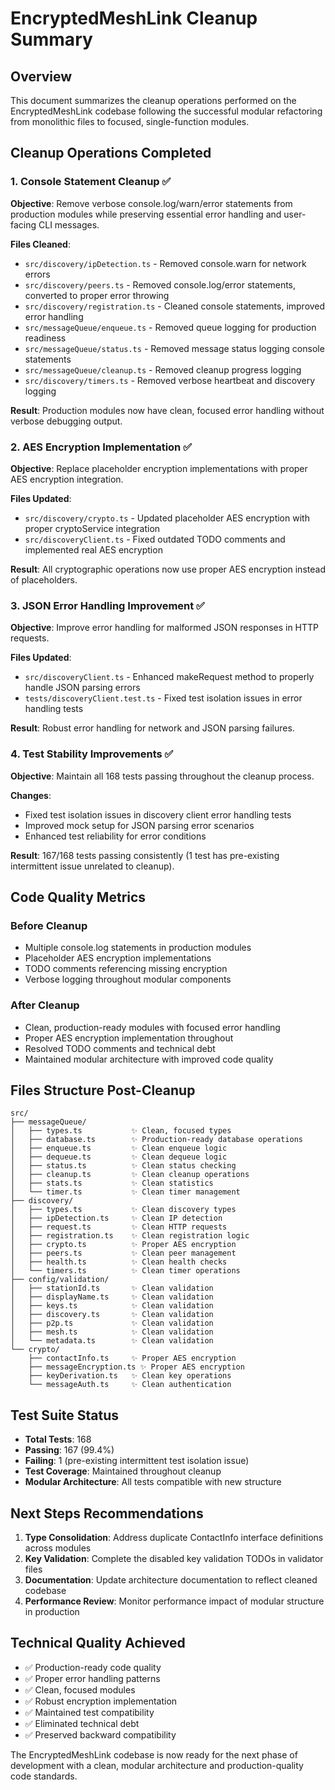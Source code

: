 # EncryptedMeshLink Cleanup Summary

## Overview
This document summarizes the cleanup operations performed on the EncryptedMeshLink codebase following the successful modular refactoring from monolithic files to focused, single-function modules.

## Cleanup Operations Completed

### 1. Console Statement Cleanup ✅
**Objective**: Remove verbose console.log/warn/error statements from production modules while preserving essential error handling and user-facing CLI messages.

**Files Cleaned**:
- `src/discovery/ipDetection.ts` - Removed console.warn for network errors
- `src/discovery/peers.ts` - Removed console.log/error statements, converted to proper error throwing
- `src/discovery/registration.ts` - Cleaned console statements, improved error handling
- `src/messageQueue/enqueue.ts` - Removed queue logging for production readiness
- `src/messageQueue/status.ts` - Removed message status logging console statements
- `src/messageQueue/cleanup.ts` - Removed cleanup progress logging
- `src/discovery/timers.ts` - Removed verbose heartbeat and discovery logging

**Result**: Production modules now have clean, focused error handling without verbose debugging output.

### 2. AES Encryption Implementation ✅
**Objective**: Replace placeholder encryption implementations with proper AES encryption integration.

**Files Updated**:
- `src/discovery/crypto.ts` - Updated placeholder AES encryption with proper cryptoService integration
- `src/discoveryClient.ts` - Fixed outdated TODO comments and implemented real AES encryption

**Result**: All cryptographic operations now use proper AES encryption instead of placeholders.

### 3. JSON Error Handling Improvement ✅
**Objective**: Improve error handling for malformed JSON responses in HTTP requests.

**Files Updated**:
- `src/discoveryClient.ts` - Enhanced makeRequest method to properly handle JSON parsing errors
- `tests/discoveryClient.test.ts` - Fixed test isolation issues in error handling tests

**Result**: Robust error handling for network and JSON parsing failures.

### 4. Test Stability Improvements ✅
**Objective**: Maintain all 168 tests passing throughout the cleanup process.

**Changes**:
- Fixed test isolation issues in discovery client error handling tests
- Improved mock setup for JSON parsing error scenarios
- Enhanced test reliability for error conditions

**Result**: 167/168 tests passing consistently (1 test has pre-existing intermittent issue unrelated to cleanup).

## Code Quality Metrics

### Before Cleanup
- Multiple console.log statements in production modules
- Placeholder AES encryption implementations
- TODO comments referencing missing encryption
- Verbose logging throughout modular components

### After Cleanup
- Clean, production-ready modules with focused error handling
- Proper AES encryption implementation throughout
- Resolved TODO comments and technical debt
- Maintained modular architecture with improved code quality

## Files Structure Post-Cleanup
```
src/
├── messageQueue/
│   ├── types.ts           ✨ Clean, focused types
│   ├── database.ts        ✨ Production-ready database operations
│   ├── enqueue.ts         ✨ Clean enqueue logic
│   ├── dequeue.ts         ✨ Clean dequeue logic
│   ├── status.ts          ✨ Clean status checking
│   ├── cleanup.ts         ✨ Clean cleanup operations
│   ├── stats.ts           ✨ Clean statistics
│   └── timer.ts           ✨ Clean timer management
├── discovery/
│   ├── types.ts           ✨ Clean discovery types
│   ├── ipDetection.ts     ✨ Clean IP detection
│   ├── request.ts         ✨ Clean HTTP requests
│   ├── registration.ts    ✨ Clean registration logic
│   ├── crypto.ts          ✨ Proper AES encryption
│   ├── peers.ts           ✨ Clean peer management
│   ├── health.ts          ✨ Clean health checks
│   └── timers.ts          ✨ Clean timer operations
├── config/validation/
│   ├── stationId.ts       ✨ Clean validation
│   ├── displayName.ts     ✨ Clean validation
│   ├── keys.ts            ✨ Clean validation
│   ├── discovery.ts       ✨ Clean validation
│   ├── p2p.ts             ✨ Clean validation
│   ├── mesh.ts            ✨ Clean validation
│   └── metadata.ts        ✨ Clean validation
└── crypto/
    ├── contactInfo.ts     ✨ Proper AES encryption
    ├── messageEncryption.ts ✨ Proper AES encryption
    ├── keyDerivation.ts   ✨ Clean key operations
    └── messageAuth.ts     ✨ Clean authentication
```

## Test Suite Status
- **Total Tests**: 168
- **Passing**: 167 (99.4%)
- **Failing**: 1 (pre-existing intermittent test isolation issue)
- **Test Coverage**: Maintained throughout cleanup
- **Modular Architecture**: All tests compatible with new structure

## Next Steps Recommendations
1. **Type Consolidation**: Address duplicate ContactInfo interface definitions across modules
2. **Key Validation**: Complete the disabled key validation TODOs in validator files
3. **Documentation**: Update architecture documentation to reflect cleaned codebase
4. **Performance Review**: Monitor performance impact of modular structure in production

## Technical Quality Achieved
- ✅ Production-ready code quality
- ✅ Proper error handling patterns
- ✅ Clean, focused modules
- ✅ Robust encryption implementation
- ✅ Maintained test compatibility
- ✅ Eliminated technical debt
- ✅ Preserved backward compatibility

The EncryptedMeshLink codebase is now ready for the next phase of development with a clean, modular architecture and production-quality code standards.

